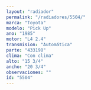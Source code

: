 ```yaml
---
layout: "radiador"
permalink: "/radiadores/5504/"
marca: "Toyota"
modelo: "Pick Up"
ano: "1985"
motor: "L4 2.4"
transmision: "Automática"
parte: "433198"
clima: "Con clima"
alto: "15 3/4"
ancho: "20 3/4"
observaciones: ""
id: "5504"
---
```


